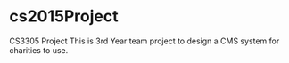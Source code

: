 cs2015Project
=============

CS3305 Project
This is 3rd Year team project to design a CMS system for charities to use.
